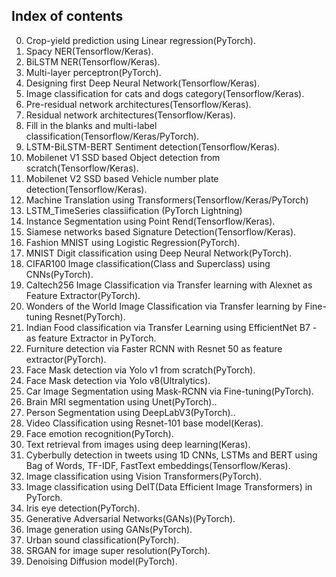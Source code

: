 ## Index of contents
00. Crop-yield prediction using Linear regression(PyTorch).
01. Spacy NER(Tensorflow/Keras).
02. BiLSTM NER(Tensorflow/Keras).
03. Multi-layer perceptron(PyTorch).
04. Designing first Deep Neural Network(Tensorflow/Keras).
05. Image classification for cats and dogs category(Tensorflow/Keras).
06. Pre-residual network architectures(Tensorflow/Keras). 
07. Residual network architectures(Tensorflow/Keras).
08. Fill in the blanks and multi-label classification(Tensorflow/Keras/PyTorch).
09. LSTM-BiLSTM-BERT Sentiment detection(Tensorflow/Keras).
10. Mobilenet V1 SSD based Object detection from scratch(Tensorflow/Keras).
11. Mobilenet V2 SSD based Vehicle number plate detection(Tensorflow/Keras).
12. Machine Translation using Transformers(Tensorflow/Keras/PyTorch)
13. LSTM_TimeSeries classiification (PyTorch Lightning)
14. Instance Segmentation using Point Rend(Tensorflow/Keras).
15. Siamese networks based Signature Detection(Tensorflow/Keras).
16. Fashion MNIST using Logistic Regression(PyTorch).
17. MNIST Digit classification using Deep Neural Network(PyTorch).
18. CIFAR100 Image classification(Class and Superclass) using CNNs(PyTorch).
19. Caltech256 Image Classification via Transfer learning with Alexnet as Feature Extractor(PyTorch). 
20. Wonders of the World Image Classification via Transfer learning by Fine-tuning Resnet(PyTorch).
21. Indian Food classification via Transfer Learning using EfficientNet B7 - as feature Extractor in PyTorch.
22. Furniture detection via Faster RCNN with Resnet 50 as feature extractor(PyTorch).
23. Face Mask detection via Yolo v1 from scratch(PyTorch).
24. Face Mask detection via Yolo v8(Ultralytics).
25. Car Image Segmentation using Mask-RCNN via Fine-tuning(PyTorch).
26. Brain MRI segmentation using Unet(PyTorch)..
27. Person Segmentation using DeepLabV3(PyTorch)..
28. Video Classification using Resnet-101 base model(Keras).
29. Face emotion recognition(PyTorch).
30. Text retrieval from images using deep learning(Keras).
31. Cyberbully detection in tweets using 1D CNNs, LSTMs and BERT using Bag of Words, TF-IDF, FastText embeddings(Tensorflow/Keras).
32. Image classification using Vision Transformers(PyTorch).
33. Image classification using DeIT(Data Efficient Image Transformers) in PyTorch.
34. Iris eye detection(PyTorch).
35. Generative Adversarial Networks(GANs)(PyTorch).
36. Image generation using GANs(PyTorch).
37. Urban sound classification(PyTorch).
38. SRGAN for image super resolution(PyTorch).
39. Denoising Diffusion model(PyTorch). 




